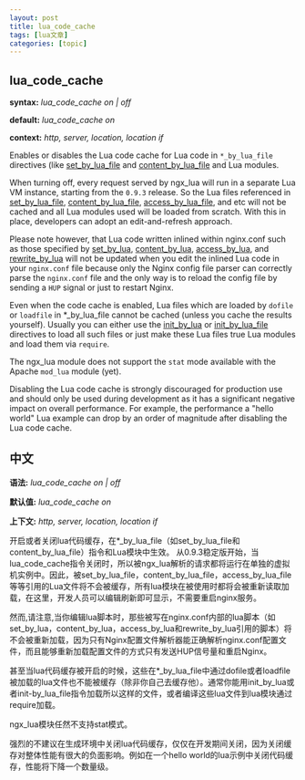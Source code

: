```yaml
---
layout: post
title: lua_code_cache 
tags: [lua文章]
categories: [topic]
---
```

<p>
		<!--
author: wngn123
head: head.png
date: 2016-08-24
title: lua_code_cache
tags: lua
category: Lua
status: publish
summary: 开启或者关闭lua代码缓存，在*_by_lua_file（如set_by_lua_file和content_by_lua_file）指令和Lua模块中生效
-->
</p><h2>lua_code_cache</h2>
<p><strong>syntax:</strong> <em>lua_code_cache on | off</em></p>
<p><strong>default:</strong> <em>lua_code_cache on</em></p>
<p><strong>context:</strong> <em>http, server, location, location if</em></p>
<p>Enables or disables the Lua code cache for Lua code in <code>*_by_lua_file</code> directives (like <a href="#set_by_lua_file">set_by_lua_file</a> and
<a href="#content_by_lua_file)">content_by_lua_file</a> and Lua modules.</p>
<p>When turning off, every request served by ngx_lua will run in a separate Lua VM instance, starting from the <code>0.9.3</code> release. So the Lua files referenced in <a href="#set_by_lua_file">set_by_lua_file</a>,
<a href="#content_by_lua_file">content_by_lua_file</a>, <a href="#access_by_lua_file">access_by_lua_file</a>,
and etc will not be cached
and all Lua modules used will be loaded from scratch. With this in place, developers can adopt an edit-and-refresh approach.</p>
<p>Please note however, that Lua code written inlined within nginx.conf
such as those specified by <a href="#set_by_lua">set_by_lua</a>, <a href="#content_by_lua">content_by_lua</a>,
<a href="#access_by_lua">access_by_lua</a>, and <a href="#rewrite_by_lua">rewrite_by_lua</a> will not be updated when you edit the inlined Lua code in your <code>nginx.conf</code> file because only the Nginx config file parser can correctly parse the <code>nginx.conf</code>
file and the only way is to reload the config file
by sending a <code>HUP</code> signal or just to restart Nginx.</p>
<p>Even when the code cache is enabled, Lua files which are loaded by <code>dofile</code> or <code>loadfile</code>
in *_by_lua_file cannot be cached (unless you cache the results yourself). Usually you can either use the <a href="#init_by_lua">init_by_lua</a>
or <a href="#init-by_lua_file">init_by_lua_file</a> directives to load all such files or just make these Lua files true Lua modules
and load them via <code>require</code>.</p>
<p>The ngx_lua module does not support the <code>stat</code> mode available with the
Apache <code>mod_lua</code> module (yet).</p>
<p>Disabling the Lua code cache is strongly
discouraged for production use and should only be used during
development as it has a significant negative impact on overall performance. For example, the performance a &#34;hello world&#34; Lua example can drop by an order of magnitude after disabling the Lua code cache.</p>
<h2>中文</h2>
<p><strong>语法:</strong> <em>lua_code_cache on | off</em></p>
<p><strong>默认值:</strong> <em>lua_code_cache on</em></p>
<p><strong>上下文:</strong> <em>http, server, location, location if</em></p>
<p>开启或者关闭lua代码缓存，在*_by_lua_file（如set_by_lua_file和content_by_lua_file）指令和Lua模块中生效。
从0.9.3稳定版开始，当lua_code_cache指令关闭时，所以被ngx_lua解析的请求都将运行在单独的虚拟机实例中。因此，被set_by_lua_file，content_by_lua_file，access_by_lua_file等等引用的Lua文件将不会被缓存，所有lua模块在被使用时都将会被重新读取加载，在这里，开发人员可以编辑刷新即可显示，不需要重启nginx服务。</p>
<p>然而,请注意,当你编辑lua脚本时，那些被写在nginx.conf内部的lua脚本（如set_by_lua，content_by_lua，access_by_lua和rewrite_by_lua引用的脚本）将不会被重新加载，因为只有Nginx配置文件解析器能正确解析nginx.conf配置文件，而且能够重新加载配置文件的方式只有发送HUP信号量和重启Nginx。</p>
<p>甚至当lua代码缓存被开启的时候，这些在*_by_lua_file中通过dofile或者loadfile被加载的lua文件也不能被缓存（除非你自己去缓存他）。通常你能用init_by_lua或者init-by_lua_file指令加载所以这样的文件，或者编译这些lua文件到lua模块通过require加载。</p>
<p>ngx_lua模块任然不支持stat模式。</p>
<p>强烈的不建议在生成环境中关闭lua代码缓存，仅仅在开发期间关闭，因为关闭缓存对整体性能有很大的负面影响。例如在一个hello world的lua示例中关闭代码缓存，性能将下降一个数量级。</p>
		<p></p>